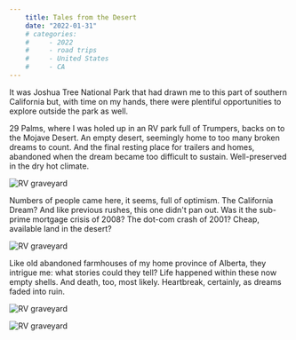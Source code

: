 ```yaml
---
    title: Tales from the Desert
    date: "2022-01-31"
    # categories:
    #     - 2022
    #     - road trips
    #     - United States
    #     - CA
---
```




It was Joshua Tree National Park that had drawn me to this part of southern California but, with time on my hands, there were plentiful opportunities to explore outside the park as well. 

29 Palms, where I was holed up in an RV park full of Trumpers, backs on to the Mojave Desert. An empty desert, seemingly home to too many broken dreams to count. And the final resting place for trailers and homes, abandoned when the dream became too difficult to sustain. Well-preserved in the dry hot climate.

<!-- ![RV graveyard](../images/2022/2022-02-19-132102.jpg) -->
![RV graveyard](../images/2022/2022-01-16-170637.jpg)

Numbers of people came here, it seems, full of optimism. The California Dream? And like previous rushes, this one didn't pan out. Was it the sub-prime mortgage crisis of 2008? The dot-com crash of 2001? Cheap, available land in the desert?



![RV graveyard](../images/2022/2022-01-16-170900.jpg)

Like old abandoned farmhouses of my home province of Alberta, they intrigue me: what stories could they tell? Life happened within these now empty shells. And death, too, most likely. Heartbreak, certainly, as dreams faded into ruin. 

![RV graveyard](../images/2022/2022-01-14-152555.jpg)

![RV graveyard](../images/2022/2022-01-14-152520.jpg)